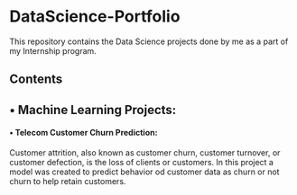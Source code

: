 # DataScience-Portfolio
This repository contains the Data Science projects done by me as a part of my Internship program.

## Contents
## •	Machine Learning Projects:
#### •	Telecom Customer Churn Prediction:
Customer attrition, also known as customer churn, customer turnover, or customer defection, is the loss of clients or customers. In this project a model was created to predict behavior od customer data as churn or not churn to help retain customers.

